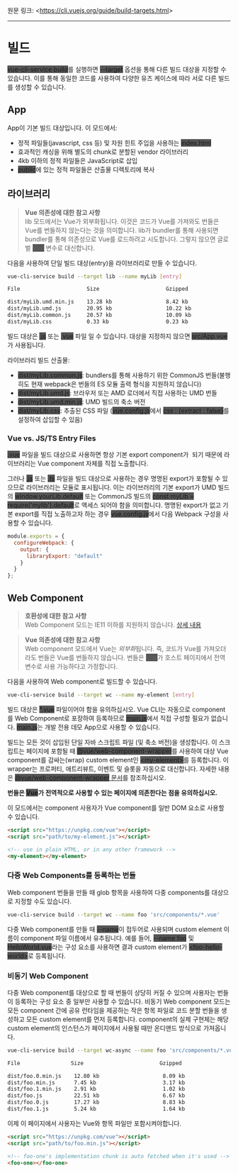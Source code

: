 원문 링크: <<https://cli.vuejs.org/guide/build-targets.html>>

---

# 빌드

<span style="background-color: #555;">vue-cli-service build</span>를 실행하면 <span style="background-color: #555;">--target</span> 옵션을 통해 다른 빌드 대상을 지정할 수 있습니다. 이를 통해 동일한 코드를 사용하여 다양한 유즈 케이스에 따라 서로 다른 빌드를 생성할 수 있습니다.

## App

App이 기본 빌드 대상입니다. 이 모드에서:

- 정적 파일들(javascript, css 등) 및 자원 힌트 주입을 사용하는 <span style="background-color: #555;">index.html</span>
- 효과적인 캐싱을 위해 별도의 chunk로 분할된 vendor 라이브러리
- 4kb 이하의 정적 파일들은 JavaScript로 삽입
- <span style="background-color: #555;">public</span>에 있는 정적 파일들은 산출물 디렉토리에 복사

## 라이브러리

> **Vue 의존성에 대한 참고 사항**  
> lib 모드에서는 Vue가 외부화됩니다. 이것은 코드가 Vue를 가져와도 번들은 Vue를 번들하지 않는다는 것을 의미합니다. lib가 bundler를 통해 사용되면 bundler를 통해 의존성으로 Vue를 로드하려고 시도합니다. 그렇지 않으면 글로벌 <span style="background-color: #555;">Vue</span> 변수로 대신합니다.

다음을 사용하여 단일 빌드 대상(entry)을 라이브러리로 만들 수 있습니다.

```sh
vue-cli-service build --target lib --name myLib [entry]
```

```sh
File                     Size                     Gzipped

dist/myLib.umd.min.js    13.28 kb                 8.42 kb
dist/myLib.umd.js        20.95 kb                 10.22 kb
dist/myLib.common.js     20.57 kb                 10.09 kb
dist/myLib.css           0.33 kb                  0.23 kb
```

빌드 대상은 <span style="background-color: #555;">.js</span> 또는 <span style="background-color: #555;">.vue</span> 파일 일 수 있습니다. 대상을 지정하지 않으면 <span style="background-color: #555;">src/App.vue</span>가 사용됩니다.

라이브러리 빌드 산출물:

- <span style="background-color: #555;">dist/myLib.common.js</span>: bundlers를 통해 사용하기 위한 CommonJS 번들(불행히도 현재 webpack은 번들의 ES 모듈 출력 형식을 지원하지 않습니다)
- <span style="background-color: #555;">dist/myLib.umd.js</span>: 브라우저 또는 AMD 로더에서 직접 사용하는 UMD 번들
- <span style="background-color: #555;">dist/myLib.umd.min.js</span>: UMD 빌드의 축소 버전
- <span style="background-color: #555;">dist/myLib.css</span>: 추출된 CSS 파일 (<span style="background-color: #555;">vue.config.js</span>에서 <span style="background-color: #555;">css : {extract : false}</span>를 설정하여 삽입할 수 있음)

### Vue vs. JS/TS Entry Files

<span style="background-color: #555;">.vue</span> 파일을 빌드 대상으로 사용하면 항상 기본 export component가  되기 때문에 라이브러리는 Vue component 자체를 직접 노출합니다.

그러나 <span style="background-color: #555;">.js</span> 또는 <span style="background-color: #555;">.ts</span> 파일을 빌드 대상으로 사용하는 경우 명명된 export가 포함될 수 있으므로 라이브러리는 모듈로 표시됩니다. 이는 라이브러리의 기본 export가 UMD 빌드의 <span style="background-color: #555;">window.yourLib.default</span> 또는 CommonJS 빌드의 <span style="background-color: #555;">const myLib = require('mylib').default</span>로 액세스 되어야 함을 의미합니다. 명명된 export가 없고 기본 export를 직접 노출하고자 하는 경우 <span style="background-color: #555;">vue.config.js</span>에서 다음 Webpack 구성을 사용할 수 있습니다.

```js
module.exports = {
  configureWebpack: {
    output: {
      libraryExport: "default"
    }
  }
};
```

## Web Component

> **호환성에 대한 참고 사항**  
> Web Component 모드는 IE11 이하를 지원하지 않습니다. [상세 내용](https://github.com/vuejs/vue-web-component-wrapper#compatibility)

> **Vue 의존성에 대한 참고 사항**  
> Web component 모드에서 Vue는 *외부화*됩니다. 즉, 코드가 Vue를 가져오더라도 번들은 Vue를 번들하지 않습니다. 번들은 <span style="background-color: #555;">Vue</span>가 호스트 페이지에서 전역 변수로 사용 가능하다고 가정합니다.

다음을 사용하여 Web component로 빌드할 수 있습니다.

```sh
vue-cli-service build --target wc --name my-element [entry]
```

빌드 대상은 <span style="background-color: #555;">\*.vue</span> 파일이어야 함을 유의하십시오. Vue CLI는 자동으로 component를 Web Component로 포장하여 등록하므로 <span style="background-color: #555;">main.js</span>에서 직접 구성할 필요가 없습니다. <span style="background-color: #555;">main.js</span>는 개발 전용 데모 App으로 사용할 수 있습니다.

빌드는 모든 것이 삽입된 단일 자바 스크립트 파일 (및 축소 버전)을 생성합니다. 이 스크립트는 페이지에 포함될 때 <span style="background-color: #555;">@vue/web-component-wrapper</span>를 사용하여 대상 Vue component를 감싸는(wrap) custom element인 <span style="background-color: #555;">&lt;my-element&gt;</span>를 등록합니다. 이 wrapper는 프로퍼티, 애트리뷰트, 이벤트 및 슬롯을 자동으로 대신합니다. 자세한 내용은 [<span style="background-color: #555;">@vue/web-component-wrapper</span> 문서](https://github.com/vuejs/vue-web-component-wrapper)를 참조하십시오.

**번들은 <span style="background-color: #555;">Vue</span>가 전역적으로 사용할 수 있는 페이지에 의존한다는 점을 유의하십시오.**

이 모드에서는 component 사용자가 Vue component를 일반 DOM 요소로 사용할 수 있습니다.

```html
<script src="https://unpkg.com/vue"></script>
<script src="path/to/my-element.js"></script>

<!-- use in plain HTML, or in any other framework -->
<my-element></my-element>
```

### 다중 Web Components를 등록하는 번들

Web component 번들을 만들 때 glob 항목을 사용하여 다중 components를 대상으로 지정할 수도 있습니다.

```sh
vue-cli-service build --target wc --name foo 'src/components/*.vue'
```

다중 Web component를 만들 때 <span style="background-color: #555;">--name</span>이 접두어로 사용되며 custom element 이름이 component 파일 이름에서 유추됩니다. 예를 들어, <span style="background-color: #555;">--name foo</span> 및 <span style="background-color: #555;">HelloWorld.vue</span>라는 구성 요소를 사용하면 결과 custom element가 <span style="background-color: #555;">&lt;foo-hello-world&gt;</span>로 등록됩니다.

### 비동기 Web Component

다중 Web component를 대상으로 할 때 번들이 상당히 커질 수 있으며 사용자는 번들이 등록하는 구성 요소 중 일부만 사용할 수 있습니다. 비동기 Web component 모드는 모든 component 간에 공유 런타임을 제공하는 작은 항목 파일로 코드 분할 번들을 생성하고 모든 custom element를 먼저 등록합니다. component의 실제 구현체는 해당 custom element의 인스턴스가 페이지에서 사용될 때만 온디맨드 방식으로 가져옵니다.

```sh
vue-cli-service build --target wc-async --name foo 'src/components/*.vue'
```

```sh
File                Size                        Gzipped

dist/foo.0.min.js    12.80 kb                    8.09 kb
dist/foo.min.js      7.45 kb                     3.17 kb
dist/foo.1.min.js    2.91 kb                     1.02 kb
dist/foo.js          22.51 kb                    6.67 kb
dist/foo.0.js        17.27 kb                    8.83 kb
dist/foo.1.js        5.24 kb                     1.64 kb
```

이제 이 페이지에서 사용자는 Vue와 항목 파일만 포함시켜야합니다.

```html
<script src="https://unpkg.com/vue"></script>
<script src="path/to/foo.min.js"></script>

<!-- foo-one's implementation chunk is auto fetched when it's used -->
<foo-one></foo-one>
```
